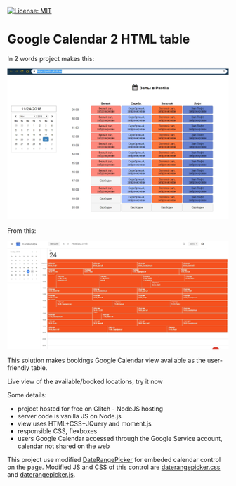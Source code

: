 [![License: MIT](https://img.shields.io/badge/License-MIT-yellow.svg)](https://opensource.org/licenses/MIT)

# Google Calendar 2 HTML table

In 2 words project makes this:

![Screenshot](To.jpg)

From this:

![Screenshot](From.jpg)

This solution makes bookings Google Calendar view available as the user-friendly table.

Live view of the available/booked locations, try it now

Some details:
- project hosted for free on Glitch - NodeJS hosting
- server code is vanilla JS on Node.js
- view uses HTML+CSS+JQuery and moment.js
- responsible CSS, flexboxes
- users Google Calendar accessed through the Google Service account, calendar not shared on the web

This project use modified [DateRangePicker](https://github.com/dangrossman/daterangepicker) for embeded calendar control on the page.
Modified JS and CSS of this control are [daterangepicker.css](https://cdn.glitch.com/8c8abf83-748c-401b-8fba-0d082394b640%2Fdaterangepicker.css?1542550681396) and [daterangepicker.js](https://cdn.glitch.com/8c8abf83-748c-401b-8fba-0d082394b640%2Fdaterangepicker.js?1542552213798).
